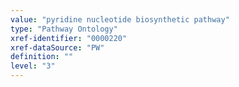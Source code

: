 ```yaml
---
value: "pyridine nucleotide biosynthetic pathway"
type: "Pathway Ontology"
xref-identifier: "0000220"
xref-dataSource: "PW"
definition: ""
level: "3"
---
```

